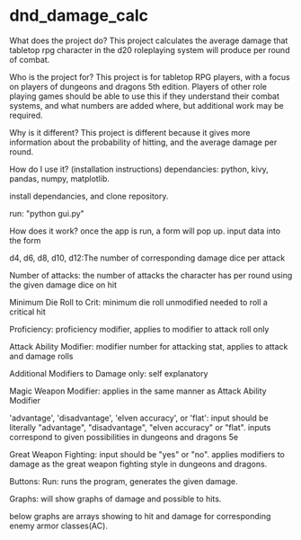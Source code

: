 # dnd_damage_calc

What does the project do?
This project calculates the average damage that tabletop rpg character in the d20 roleplaying system will produce per round of combat.

Who is the project for?
This project is for tabletop RPG players, with a focus on players of dungeons and dragons 5th edition. Players of other role playing games should be able to use this if they understand their combat systems, and what numbers are added where, but additional work may be required. 

Why is it different?
This project is different because it gives more information about the probability of hitting, and the average damage per round.

How do I use it? (installation instructions)
dependancies: python, kivy, pandas, numpy, matplotlib.

install dependancies, and clone repository.

run: "python gui.py"

How does it work?
once the app is run, a form will pop up. input data into the form

d4, d6, d8, d10, d12:The number of corresponding damage dice per attack

Number of attacks: the number of attacks the character has per round using the given damage dice on hit

Minimum Die Roll to Crit: minimum die roll unmodified needed to roll a critical hit

Proficiency: proficiency modifier, applies to modifier to attack roll only

Attack Ability Modifier: modifier number for attacking stat, applies to attack and damage rolls

Additional Modifiers to Damage only: self explanatory

Magic Weapon Modifier: applies in the same manner as Attack Ability Modifier

'advantage', 'disadvantage', 'elven accuracy', or 'flat': input should be literally "advantage", "disadvantage", "elven accuracy" or "flat". inputs correspond to given possibilities in dungeons and dragons 5e

Great Weapon Fighting: input should be "yes" or "no". applies modifiers to damage as the great weapon fighting style in dungeons and dragons.

Buttons:
Run: runs the program, generates the given damage.

Graphs: will show graphs of damage and possible to hits.

below graphs are arrays showing to hit and damage for corresponding enemy armor classes(AC). 